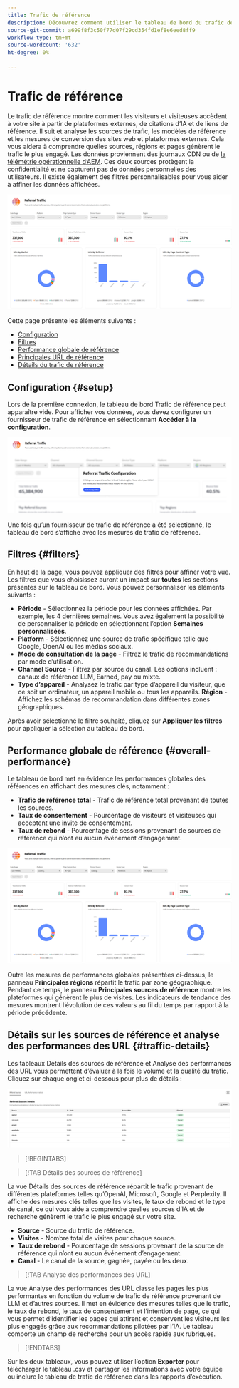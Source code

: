 ```yaml
---
title: Trafic de référence
description: Découvrez comment utiliser le tableau de bord du trafic de référence pour voir comment les visiteurs accèdent à votre site à partir de plateformes externes, de citations d’IA et de liens de référence.
source-git-commit: a699f8f3c50f77d07f29cd354fd1ef8e6eed8ff9
workflow-type: tm+mt
source-wordcount: '632'
ht-degree: 0%

---
```



# Trafic de référence

Le trafic de référence montre comment les visiteurs et visiteuses accèdent à votre site à partir de plateformes externes, de citations d’IA et de liens de référence. Il suit et analyse les sources de trafic, les modèles de référence et les mesures de conversion des sites web et plateformes externes. Cela vous aidera à comprendre quelles sources, régions et pages génèrent le trafic le plus engagé. Les données proviennent des journaux CDN ou de [la télémétrie opérationnelle d’AEM](https://experienceleague.adobe.com/fr/docs/experience-manager-cloud-service/content/sites/operational-telemetry-for-aem-as-a-cloud-service). Ces deux sources protègent la confidentialité et ne capturent pas de données personnelles des utilisateurs. Il existe également des filtres personnalisables pour vous aider à affiner les données affichées.

![Page de référence](/help/dashboards/assets/referral-traffic.png)

Cette page présente les éléments suivants :

* [Configuration](#setup)
* [Filtres](#filters)
* [Performance globale de référence](#overall-performance)
* [Principales URL de référence](#top-referrals)
* [Détails du trafic de référence](#traffic-details)

## Configuration {#setup}

Lors de la première connexion, le tableau de bord Trafic de référence peut apparaître vide. Pour afficher vos données, vous devez configurer un fournisseur de trafic de référence en sélectionnant **Accéder à la configuration**.

![Configuration du parrainage](/help/dashboards/assets/referral-setup1.png)

<!--- 1. Select your Source (either CDN logs or AEM Operational Telemetry).
2. Enter a primary contact email.
3. Click **Request activation** to enable data ingestion. Hiding this until confirmation from PM-->

Une fois qu’un fournisseur de trafic de référence a été sélectionné, le tableau de bord s’affiche avec les mesures de trafic de référence.

## Filtres {#filters}

En haut de la page, vous pouvez appliquer des filtres pour affiner votre vue. Les filtres que vous choisissez auront un impact sur **toutes** les sections présentes sur le tableau de bord. Vous pouvez personnaliser les éléments suivants :

* **Période** - Sélectionnez la période pour les données affichées. Par exemple, les 4 dernières semaines. Vous avez également la possibilité de personnaliser la période en sélectionnant l’option **Semaines personnalisées**.
* **Platform** - Sélectionnez une source de trafic spécifique telle que Google, OpenAI ou les médias sociaux.
* **Mode de consultation de la page** - Filtrez le trafic de recommandations par mode d’utilisation.
* **Channel Source** - Filtrez par source du canal. Les options incluent : canaux de référence LLM, Earned, pay ou mixte.
* **Type d’appareil** - Analysez le trafic par type d’appareil du visiteur, que ce soit un ordinateur, un appareil mobile ou tous les appareils.
  **Région** - Affichez les schémas de recommandation dans différentes zones géographiques.

Après avoir sélectionné le filtre souhaité, cliquez sur **Appliquer les filtres** pour appliquer la sélection au tableau de bord.

## Performance globale de référence {#overall-performance}

Le tableau de bord met en évidence les performances globales des références en affichant des mesures clés, notamment :

* **Trafic de référence total** - Trafic de référence total provenant de toutes les sources.
* **Taux de consentement** - Pourcentage de visiteurs et visiteuses qui acceptent une invite de consentement.
* **Taux de rebond** - Pourcentage de sessions provenant de sources de référence qui n’ont eu aucun événement d’engagement.

![Page de référence](/help/dashboards/assets/referral-traffic.png)

Outre les mesures de performances globales présentées ci-dessus, le panneau **Principales régions** répartit le trafic par zone géographique. Pendant ce temps, le panneau **Principales sources de référence** montre les plateformes qui génèrent le plus de visites. Les indicateurs de tendance des mesures montrent l’évolution de ces valeurs au fil du temps par rapport à la période précédente.

<!--## Top Referral URLs {#top-referrals}

The Top Referral URLs list surfaces your site’s most visited pages from referrals.

![Top Referral URLs](/help/dashboards/assets/top-url.png)-->

## Détails sur les sources de référence et analyse des performances des URL {#traffic-details}

Les tableaux Détails des sources de référence et Analyse des performances des URL vous permettent d’évaluer à la fois le volume et la qualité du trafic. Cliquez sur chaque onglet ci-dessous pour plus de détails :

![Détails du trafic de référence](/help/dashboards/assets/traffic-details.png)

>[!BEGINTABS]

>[!TAB Détails des sources de référence]

La vue Détails des sources de référence répartit le trafic provenant de différentes plateformes telles qu’OpenAI, Microsoft, Google et Perplexity. Il affiche des mesures clés telles que les visites, le taux de rebond et le type de canal, ce qui vous aide à comprendre quelles sources d’IA et de recherche génèrent le trafic le plus engagé sur votre site.

* **Source** - Source du trafic de référence.
* **Visites** - Nombre total de visites pour chaque source.
* **Taux de rebond** - Pourcentage de sessions provenant de la source de référence qui n’ont eu aucun événement d’engagement.
* **Canal** - Le canal de la source, gagnée, payée ou les deux.

>[!TAB Analyse des performances des URL]

La vue Analyse des performances des URL classe les pages les plus performantes en fonction du volume de trafic de référence provenant de LLM et d’autres sources. Il met en évidence des mesures telles que le trafic, le taux de rebond, le taux de consentement et l’intention de page, ce qui vous permet d’identifier les pages qui attirent et conservent les visiteurs les plus engagés grâce aux recommandations pilotées par l’IA. Le tableau comporte un champ de recherche pour un accès rapide aux rubriques.

>[!ENDTABS]

Sur les deux tableaux, vous pouvez utiliser l’option **Exporter** pour télécharger le tableau .csv et partager les informations avec votre équipe ou inclure le tableau de trafic de référence dans les rapports d’exécution.
